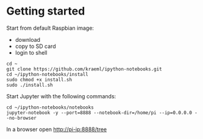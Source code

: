 # Getting started

Start from default Raspbian image:

- download
- copy to SD card
- login to shell

```shell
cd ~
git clone https://github.com/kraeml/ipython-notebooks.git
cd ~/ipython-notebooks/install
sudo chmod +x install.sh
sudo ./install.sh
```

Start Jupyter with the following commands:

```shell
cd ~/ipython-notebooks/notebooks
jupyter-notebook -y --port=8888 --notebook-dir=/home/pi --ip=0.0.0.0 --no-browser
```

In a browser open <http://pi-ip:8888/tree>
